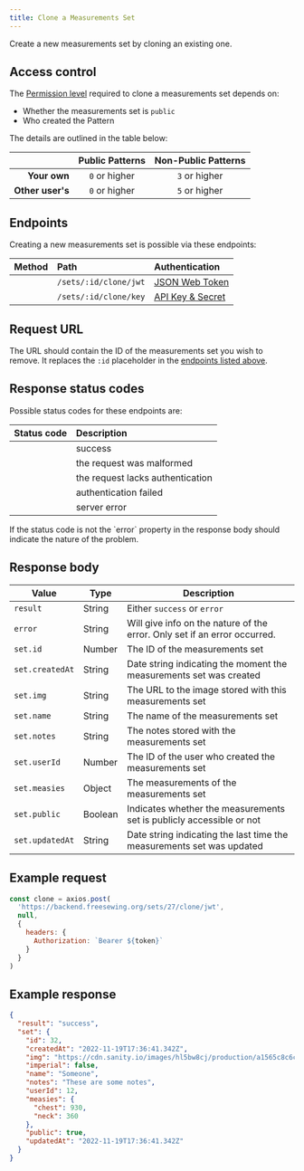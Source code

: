 ```yaml
---
title: Clone a Measurements Set
---
```


Create a new measurements set by cloning an existing one.

## Access control

The [Permission level](/reference/backend/api/rbac) required to clone a
measurements set depends on:

- Whether the measurements set is `public`
- Who created the Pattern

The details are outlined in the table below:

|                  | Public Patterns | Non-Public Patterns |
| ---------------: | :-------------: | :-----------------: |
| **Your own**     | `0` or higher   | `3` or higher       |
| **Other user's** | `0` or higher   | `5` or higher       |

## Endpoints

Creating a new measurements set is possible via these endpoints:

| Method    | Path | Authentication |
| --------: | :--- | :------------- |
| <Method post /> | `/sets/:id/clone/jwt` | [JSON Web Token](/reference/backend/api/authentication#jwt-authentication) |
| <Method post /> | `/sets/:id/clone/key` | [API Key & Secret](/reference/backend/api/authentication#key-authentication) |

## Request URL

The URL should contain the ID of the measurements set you wish to remove.
It replaces the `:id` placeholder in the [endpoints listed above](#endpoints).

## Response status codes

Possible status codes for these endpoints are:

| Status code | Description |
| ----------: | :---------- |
| <StatusCode status="200"/> | success |
| <StatusCode status="400"/> | the request was malformed |
| <StatusCode status="401"/> | the request lacks authentication |
| <StatusCode status="403"/> | authentication failed |
| <StatusCode status="500"/> | server error |

<Note>
If the status code is not <StatusCode status="200" /> the `error` property
in the response body should indicate the nature of the problem.
</Note>

## Response body

| Value               | Type     | Description |
| ------------------- | -------- | ----------- |
| `result`            | String | Either `success` or `error` |
| `error`             | String | Will give info on the nature of the error. Only set if an error occurred. |
| `set.id`         | Number | The ID of the measurements set |
| `set.createdAt`  | String | Date string indicating the moment the measurements set was created |
| `set.img`        | String | The URL to the image stored with this measurements set |
| `set.name`       | String | The name of the measurements set |
| `set.notes`      | String | The notes stored with the measurements set |
| `set.userId`     | Number | The ID of the user who created the measurements set |
| `set.measies`    | Object | The measurements of the measurements set |
| `set.public`     | Boolean| Indicates whether the measurements set is publicly accessible or not |
| `set.updatedAt`  | String | Date string indicating the last time the measurements set was updated |

## Example request

```js
const clone = axios.post(
  'https://backend.freesewing.org/sets/27/clone/jwt',
  null,
  {
    headers: {
      Authorization: `Bearer ${token}`
    }
  }
)
```

## Example response
```200.json
{
  "result": "success",
  "set": {
    "id": 32,
    "createdAt": "2022-11-19T17:36:41.342Z",
    "img": "https://cdn.sanity.io/images/hl5bw8cj/production/a1565c8c6c70cfe7ea0fdf5c65501cd885adbe78-200x187.png",
    "imperial": false,
    "name": "Someone",
    "notes": "These are some notes",
    "userId": 12,
    "measies": {
      "chest": 930,
      "neck": 360
    },
    "public": true,
    "updatedAt": "2022-11-19T17:36:41.342Z"
  }
}
```
